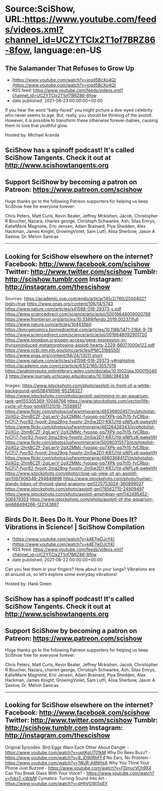 # Source:SciShow, URL:https://www.youtube.com/feeds/videos.xml?channel_id=UCZYTClx2T1of7BRZ86-8fow, language:en-US

## The Salamander That Refuses to Grow Up
 - [https://www.youtube.com/watch?v=iogd5BcXo4Q](https://www.youtube.com/watch?v=iogd5BcXo4Q)
 - RSS feed: https://www.youtube.com/feeds/videos.xml?channel_id=UCZYTClx2T1of7BRZ86-8fow
 - date published: 2021-08-23 00:00:00+00:00

If you hear the word “baby-faced” you might picture a doe-eyed celebrity who never seems to age. But, really, you should be thinking of the axolotl. However, it is possible to transform these otherwise forever-babies, causing them to lose that youthful glow.

Hosted by: Michael Aranda

SciShow has a spinoff podcast! It's called SciShow Tangents. Check it out at http://www.scishowtangents.org
----------
Support SciShow by becoming a patron on Patreon: https://www.patreon.com/scishow
----------
Huge thanks go to the following Patreon supporters for helping us keep SciShow free for everyone forever:

Chris Peters, Matt Curls, Kevin Bealer, Jeffrey Mckishen, Jacob, Christopher R Boucher, Nazara, charles george, Christoph Schwanke, Ash, Silas Emrys, KatieMarie Magnone, Eric Jensen, Adam Brainard, Piya Shedden, Alex Hackman, James Knight, GrowingViolet, Sam Lutfi, Alisa Sherbow, Jason A Saslow, Dr. Melvin Sanicas

----------
Looking for SciShow elsewhere on the internet?
Facebook: http://www.facebook.com/scishow
Twitter: http://www.twitter.com/scishow
Tumblr: http://scishow.tumblr.com
Instagram: http://instagram.com/thescishow
----------
Sources:
https://academic.oup.com/endo/article/145/2/760/2500402?login=true
https://www.pnas.org/content/106/14/5743
https://www.nature.com/articles/s41598-018-29373-y.pdf
https://www.sciencedirect.com/science/article/pii/S0016648009000768 
https://www.frontiersin.org/articles/10.3389/fendo.2019.00237/full 
https://www.nature.com/articles/104435b0
https://bmcgenomics.biomedcentral.com/articles/10.1186/1471-2164-9-78
https://www.sciencedirect.com/science/article/pii/001664809290172G 
https://www.longdom.org/open-access/gene-expression-in-thyroxininduced-metamorphosing-axolotl-hearts-2329-6607.1000e122.pdf 
https://www.ncbi.nlm.nih.gov/pmc/articles/PMC3166550/
https://www.pnas.org/content/94/24/13011.short 
https://www.nature.com/articles/s41598-018-29373-y#rightslink
https://academic.oup.com/cz/article/63/2/165/3057019
https://anatomypubs.onlinelibrary.wiley.com/doi/abs/10.1002/aja.1000150403 
https://www.journals.uchicago.edu/doi/abs/10.1086/394336

Images:
https://www.istockphoto.com/photo/axolotl-in-front-of-a-white-background-gm508416596-85256327
https://www.istockphoto.com/photo/axolotl-swimming-in-an-aquarium-tank-gm155305369-10048766
https://www.istockphoto.com/vector/life-cycle-of-frog-gm491131016-75589617
https://www.flickr.com/photos/usfwsmtnprairie/48536800457/in/photolist-2jjiXGz-2hmBCZF-2gjLwrV-2gX2MMc-fyoopp-oq7XPk-oq7h15-fyCRbq-fyCFj7-fyor92-fyoojt-2ma29ng-fyophr-2m5w2D1-KR7JYd-pNPLvK-pwkeVH
https://www.flickr.com/photos/usfwsmtnprairie/48126428343/in/photolist-2jjiXGz-2hmBCZF-2gjLwrV-2gX2MMc-fyoopp-oq7XPk-oq7h15-fyCRbq-fyCFj7-fyor92-fyoojt-2ma29ng-fyophr-2m5w2D1-KR7JYd-pNPLvK-pwkeVH
https://www.flickr.com/photos/usfwsmtnprairie/50090315573/in/photolist-2jjiXGz-2hmBCZF-2gjLwrV-2gX2MMc-fyoopp-oq7XPk-oq7h15-fyCRbq-fyCFj7-fyor92-fyoojt-2ma29ng-fyophr-2m5w2D1-KR7JYd-pNPLvK-pwkeVH
https://www.flickr.com/photos/usfwsmtnprairie/48803684121/in/photolist-2jjiXGz-2hmBCZF-2gjLwrV-2gX2MMc-fyoopp-oq7XPk-oq7h15-fyCRbq-fyCFj7-fyor92-fyoojt-2ma29ng-fyophr-2m5w2D1-KR7JYd-pNPLvK-pwkeVH
https://www.istockphoto.com/photo/close-up-view-of-an-axolotl-gm1097906546-294849996
https://www.istockphoto.com/photo/human-glands-lobes-of-thyroid-gland-anatomy-gm1225753024-360899027
https://www.istockphoto.com/photo/axolotl-gm178562710-24909497
https://www.istockphoto.com/photo/axolotl-amphibian-gm1142495452-306479353
https://www.istockphoto.com/photo/axolotl-of-the-aquarium-gm668494266-122143897

## Birds Do It. Bees Do It. Your Phone Does It? Vibrations in Science! | SciShow Compilation
 - [https://www.youtube.com/watch?v=k4E7jeDJcY4](https://www.youtube.com/watch?v=k4E7jeDJcY4)
 - RSS feed: https://www.youtube.com/feeds/videos.xml?channel_id=UCZYTClx2T1of7BRZ86-8fow
 - date published: 2021-08-22 00:00:00+00:00

Can you feel them in your fingers? How about in your lungs? Vibrations are all around us, so let’s explore some everyday vibrations!

Hosted by: Hank Green

SciShow has a spinoff podcast! It's called SciShow Tangents. Check it out at http://www.scishowtangents.org
----------
Support SciShow by becoming a patron on Patreon: https://www.patreon.com/scishow
----------
Huge thanks go to the following Patreon supporters for helping us keep SciShow free for everyone forever:

Chris Peters, Matt Curls, Kevin Bealer, Jeffrey Mckishen, Jacob, Christopher R Boucher, Nazara, charles george, Christoph Schwanke, Ash, Silas Emrys, KatieMarie Magnone, Eric Jensen, Adam Brainard, Piya Shedden, Alex Hackman, James Knight, GrowingViolet, Sam Lutfi, Alisa Sherbow, Jason A Saslow, Dr. Melvin Sanicas

----------
Looking for SciShow elsewhere on the internet?
Facebook: http://www.facebook.com/scishow
Twitter: http://www.twitter.com/scishow
Tumblr: http://scishow.tumblr.com
Instagram: http://instagram.com/thescishow
----------
Original Episodes:
Bird Eggs Warn Each Other About Danger - https://www.youtube.com/watch?v=uptKgU701kM
Why Do Bees Buzz? - https://www.youtube.com/watch?v=8_jDWIRhFF4
No Ears, No Problem - https://www.youtube.com/watch?v=1WJR-A8NHsA
Why You Think Your Phone Just Buzzed - https://www.youtube.com/watch?v=FDmucVCh9X4
Can You Break Glass With Your Voice? - https://www.youtube.com/watch?v=fykxT-cWibM
Cymatics: Turning Sound Into Art - https://www.youtube.com/watch?v=qHhVGWj5q5Y

